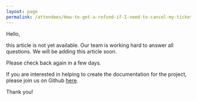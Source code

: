 ```yaml
---
layout: page
permalink: /attendees/How-to-get-a-refund-if-I-need-to-cancel-my-ticket-to-the-event
---
```



Hello, 

this article is not yet available. Our team is working hard to answer all questions. We will be adding this article soon. 

Please check back again in a few days.

If you are interested in helping to create the documentation for the project, please join us on Github [here](https://github.com/fossasia/support.eventyay.com).

Thank you!
